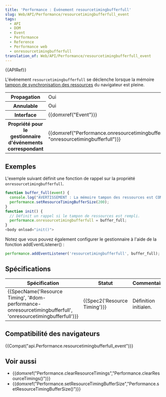 ```yaml
---
title: 'Performance : Événement resourcetimingbufferfull'
slug: Web/API/Performance/resourcetimingbufferfull_event
tags:
  - API
  - DOM
  - Event
  - Performance
  - Reference
  - Performance web
  - onresourcetimingbufferfull
translation_of: Web/API/Performance/resourcetimingbufferfull_event
---
```

{{APIRef}}

L'événement `resourcetimingbufferfull` se déclenche lorsque la mémoire [tampon de synchronisation des ressources](/fr/docs/Web/API/Performance/setResourceTimingBufferSize) du navigateur est pleine.

<table class="properties">
  <tbody>
    <tr>
      <th scope="row">Propagation</th>
      <td>Oui</td>
    </tr>
    <tr>
      <th scope="row">Annulable</th>
      <td>Oui</td>
    </tr>
    <tr>
      <th scope="row">Interface</th>
      <td>{{domxref("Event")}}</td>
    </tr>
    <tr>
      <th scope="row">
        Propriété pour le gestionnaire d'événements correspondant
      </th>
      <td>
        {{domxref("Performance.onresourcetimingbufferfull", "onresourcetimingbufferfull")}}
      </td>
    </tr>
  </tbody>
</table>

## Exemples

L'exemple suivant définit une fonction de rappel sur la propriété `onresourcetimingbufferfull`.

```js
function buffer_full(event) {
  console.log("AVERTISSEMENT : La mémoire tampon des ressources est COMPLÈTE !");
  performance.setResourceTimingBufferSize(200);
}
function init() {
  // Définit un rappel si le tampon de ressources est rempli.
  performance.onresourcetimingbufferfull = buffer_full;
}
<body onload="init()">
```

Notez que vous pouvez également configurer le gestionnaire à l'aide de la fonction addEventListener() :

```js
performance.addEventListener('resourcetimingbufferfull', buffer_full);
```

## Spécifications

| Spécification                                                                                                                                    | Statut                               | Commentaire           |
| ------------------------------------------------------------------------------------------------------------------------------------------------ | ------------------------------------ | --------------------- |
| {{SpecName('Resource Timing', '#dom-performance-onresourcetimingbufferfull', 'onresourcetimingbufferfull')}} | {{Spec2('Resource Timing')}} | Définition initialen. |

## Compatibilité des navigateurs

{{Compat("api.Performance.resourcetimingbufferfull_event")}}

## Voir aussi

- {{domxref("Performance.clearResourceTimings","Performance.clearResourceTimings()")}}
- {{domxref("Performance.setResourceTimingBufferSize","Performance.setResourceTimingBufferSize()")}}
